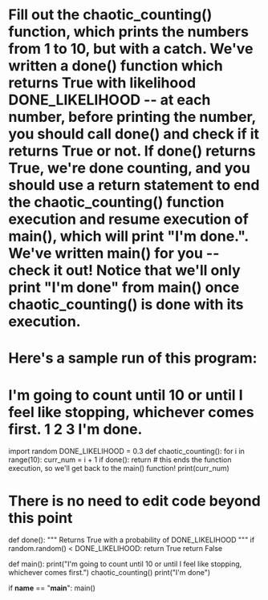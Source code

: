 # Fill out the chaotic_counting() function, which prints the numbers from 1 to 10, but with a catch. We've written a done() function which returns True with likelihood DONE_LIKELIHOOD -- at each number, before printing the number, you should call done() and check if it returns True or not. If done() returns True, we're done counting, and you should use a return statement to end the chaotic_counting() function execution and resume execution of main(), which will print "I'm done.". We've written main() for you -- check it out! Notice that we'll only print "I'm done" from main() once chaotic_counting() is done with its execution.

# Here's a sample run of this program:

# I'm going to count until 10 or until I feel like stopping, whichever comes first. 1 2 3 I'm done.

import random
DONE_LIKELIHOOD = 0.3
def chaotic_counting():
    for i in range(10):
        curr_num = i + 1
        if done():
            return # this ends the function execution, so we'll get back to the main() function!
        print(curr_num)

# There is no need to edit code beyond this point

def done():
    """ Returns True with a probability of DONE_LIKELIHOOD """
    if random.random() < DONE_LIKELIHOOD:
        return True
    return False

def main():
    print("I'm going to count until 10 or until I feel like stopping, whichever comes first.")
    chaotic_counting()
    print("I'm done")

if __name__ == "__main__":
    main()